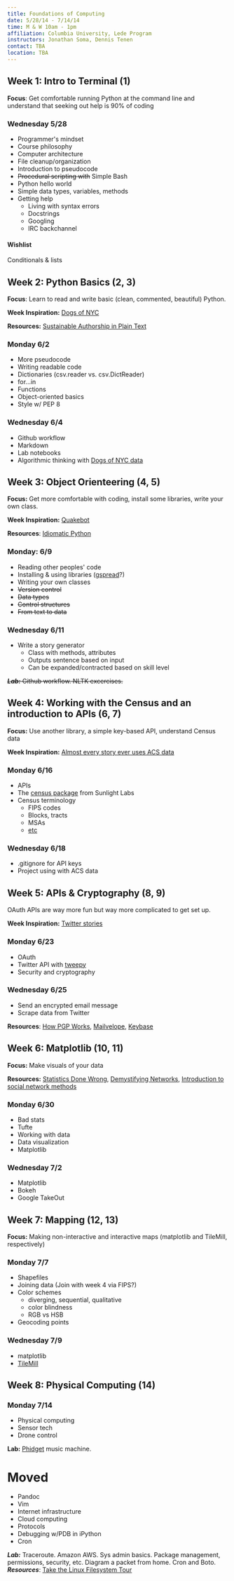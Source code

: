 ```yaml
---
title: Foundations of Computing 
date: 5/28/14 - 7/14/14
time: M & W 10am - 1pm 
affiliation: Columbia University, Lede Program
instructors: Jonathan Soma, Dennis Tenen
contact: TBA 
location: TBA 
---
```



## Week 1: Intro to Terminal (1)

**Focus**: Get comfortable running Python at the command line and understand that seeking out help is 90% of coding

### Wednesday 5/28

- Programmer's mindset
- Course philosophy
- Computer architecture
- File cleanup/organization
- Introduction to pseudocode
- ~~Procedural scripting with~~ Simple Bash
- Python hello world
- Simple data types, variables, methods
- Getting help
    - Living with syntax errors
    - Docstrings
    - Googling
    - IRC backchannel

#### Wishlist

Conditionals & lists

## Week 2: Python Basics (2, 3)

**Focus**: Learn to read and write basic (clean, commented, beautiful) Python.

**Week Inspiration:** [Dogs of NYC](http://project.wnyc.org/dogs-of-nyc/)

**Resources:** [Sustainable Authorship in Plain Text](http://programminghistorian.org/lessons/sustainable-authorship-in-plain-text-using-pandoc-and-markdown)

### Monday 6/2

- More pseudocode
- Writing readable code 
- Dictionaries (csv.reader vs. csv.DictReader)
- for...in
- Functions
- Object-oriented basics
- Style w/ PEP 8

### Wednesday 6/4

- Github workflow
- Markdown
- Lab notebooks
- Algorithmic thinking with [Dogs of NYC data](https://www.google.com/fusiontables/data?docid=1pKcxc8kzJbBVzLu_kgzoAMzqYhZyUhtScXjB0BQ#rows:id=1)

## Week 3: Object Orienteering (4, 5)

**Focus:** Get more comfortable with coding, install some libraries, write your own class.

**Week Inspiration:** [Quakebot](http://www.slate.com/blogs/future_tense/2014/03/17/quakebot_los_angeles_times_robot_journalist_writes_article_on_la_earthquake.html)

**Resources**: [Idiomatic Python](http://web.archive.org/web/20140501190202/http://python.net/~goodger/projects/pycon/2007/idiomatic/handout.html)

### Monday: 6/9

- Reading other peoples' code
- Installing & using libraries ([gspread](https://github.com/burnash/gspread)?)
- Writing your own classes
- ~~Version control~~
- ~~Data types~~
- ~~Control structures~~
- ~~From text to data~~

### Wednesday 6/11

- Write a story generator
    - Class with methods, attributes
    - Outputs sentence based on input
    - Can be expanded/contracted based on skill level

~~***Lab:*** Github workflow. NLTK excercises.~~

## Week 4: Working with the Census and an introduction to APIs (6, 7)

**Focus:** Use another library, a simple key-based API, understand Census data

**Week Inspiration:** [Almost every story ever uses ACS data](http://articles.latimes.com/keyword/american-community-survey)

### Monday 6/16

- APIs
- The [census package](https://github.com/sunlightlabs/census) from Sunlight Labs
- Census terminology
    - FIPS codes
    - Blocks, tracts
    - MSAs
    - [etc](https://www.census.gov/geo/reference/)

### Wednesday 6/18

- .gitignore for API keys
- Project using with ACS data

## Week 5: APIs & Cryptography (8, 9)

OAuth APIs are way more fun but way more complicated to get set up.

**Week Inspiration:** [Twitter stories](http://radar.oreilly.com/2013/12/tweets-loud-and-quiet.html)

### Monday 6/23

- OAuth
- Twitter API with [tweepy](https://github.com/tweepy/tweepy)
- Security and cryptography 

### Wednesday 6/25

- Send an encrypted email message
- Scrape data from Twitter

**Resources**: [How PGP Works](http://web.archive.org/web/20140501185547/http://www.pgpi.org/doc/pgpintro/), [Mailvelope](http://www.mailvelope.com/), [Keybase](https://keybase.io/)

## Week 6: Matplotlib (10, 11)

**Focus:** Make visuals of your data

**Resources:** [Statistics Done Wrong](http://www.statisticsdonewrong.com/), [Demystifying Networks](http://web.archive.org/web/20140501191102/http://www.scottbot.net/HIAL/?p=6279), [Introduction to social network methods](http://www.faculty.ucr.edu/~hanneman/nettext/)

### Monday 6/30

- Bad stats 
- Tufte
- Working with data
- Data visualization 
- Matplotlib

### Wednesday 7/2

- Matplotlib
- Bokeh
- Google TakeOut

## Week 7: Mapping (12, 13)

**Focus:** Making non-interactive and interactive maps (matplotlib and TileMill, respectively)

### Monday 7/7

- Shapefiles
- Joining data (Join with week 4 via FIPS?)
- Color schemes
    - diverging, sequential, qualitative
    - color blindness
    - RGB vs HSB
- Geocoding points

### Wednesday 7/9

- matplotlib
- [TileMill](https://www.mapbox.com/tilemill/)

## Week 8: Physical Computing (14)

### Monday 7/14

- Physical computing
- Sensor tech
- Drone control

**Lab:** [Phidget](http://www.phidgets.com) music machine.

# Moved

- Pandoc
- Vim
- Internet infrastructure 
- Cloud computing
- Protocols
- Debugging w/PDB in iPython 
- Cron

***Lab:*** Traceroute. Amazon AWS. Sys admin basics. Package management, permissions, security, etc. Diagram a packet from home. Cron and Boto.  
***Resources***: [Take the Linux Filesystem Tour](http://web.archive.org/web/20140501190339/http://tuxradar.com/content/take-linux-filesystem-tour/)
